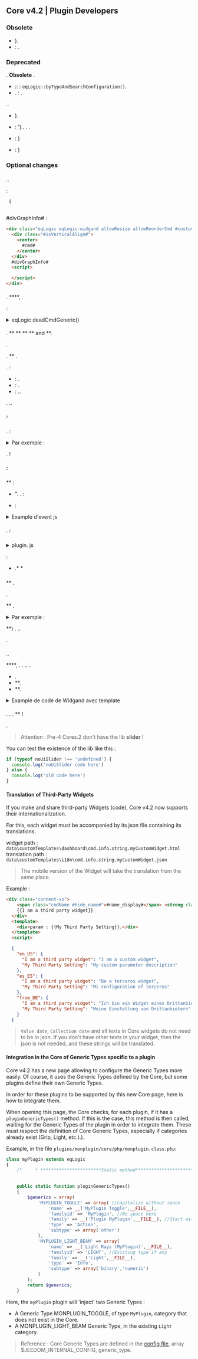 ## Core v4.2 | Plugin Developers


### Obsolete

- ).
-  : .

### Deprecated

. **Obsolete** .

- :: : `eqLogic::byTypeAndSearchConfiguration()`.
- . : .

*..*

- ).
-  : ').. . .

-  : )
-  : )


### Optional changes

#### 

..

:

```php
 {
    
```

#divGraphInfo# :

```html
<div class="eqLogic eqLogic-widgand allowResize allowReorderCmd #custom_layout# #eqLogic_class# #class#" data-eqType="#eqType#" data-eqLogic_id="#id#" data-eqLogic_uid="#uid#" data-version="#version#" data-translate-category="#translate_category#" data-category="#category#" data-tags="#tags#" style="width: #width#;height: #height#;#style#">
  <div class="#isVerticalAlign#">
    <center>
      #cmd#
    </center>
  </div>
  #divGraphInfo#
  <script>

  </script>
</div>

```


#### 

. ****, .

:

<details>

  <summary markdown="span">eqLogic deadCmdGeneric()</summary>

  
  ) {
    $return = array();
    ::) {
      $eqLogic_json = json_encode(utils::o2a($eqLogic));
      #([0-9]*)#
      ) {
        )) {
          if (!cmd::))) {
            $return[] = array(
              '?>',
              '),
              'who' => '#' . $cmd_id . '#'
            );
          }
        }
      }
    }
    return $return;
  }
  

  .

</details>

#### 

. ** ** ** ** and **.

.

.  ** .

.  :

  -  : .
  -  : .
  -  : ..

. ..


#####  :

. :



<details>

  <summary markdown="span">Par exemple :</summary>

  
  {% raw %}
  <legend><i class="fa fa-table"></i> {{Mes Equipemnts}}</legend>
  <div class="input-group" style="margin-bottom:5px;">
    <input class="form-control roundedLeft" placeholder="{{Rechercher}}" id="in_searchEqlogic"/>
    <div class="input-group-btn">
      <a id="bt_resetObjectSearch" class="btn" style="width:30px"><i class="fas fa-times"></i>
      </a><a class="btn roundedRight hidden" id="bt_pluginDisplayAsTable" data-coreSupport="1" data-state="0"><i class="fas fa-grip-lines"></i></a>
    </div>
  </div>
  {% endraw %}
  

</details>

.  !

#####  :

 **  :



- ". . :

  

-  :

<details>

  <summary markdown="span">Example d'event js</summary>

  
  {% raw %}
  $('#bt_pluginDisplayAsTable').off('click').on('click', function () {
    $('#bt_pluginDisplayAsTable[data-coreSupport="1"]').off('click').on('click', function () {
      ).") {
        $(this).data('state', '1').addClass('active')
        )
        $('.eqLogicDisplayCard').addClass('displayAsTable')
        $('.eqLogicDisplayCard .hiddenAsCard').removeClass('hidden')
        $('.eqLogicThumbnailContainer').first().addClass('containerAsTable')
      } else {
        $(this).data('state', '0').removeClass('active')
        )
        $('.eqLogicDisplayCard').removeClass('displayAsTable')
        $('.eqLogicDisplayCard .hiddenAsCard').addClass('hidden')
        $('.eqLogicThumbnailContainer').first().removeClass('containerAsTable')
      }
    })
  })
  {% endraw %}
  

</details>

##### . :

<details>

  <summary markdown="span">plugin. js</summary>

  
  {% raw %}
  :
  ').length) {
    $('#bt_pluginDisplayAsTable').removeClass('hidden') //Not shown on previous core versions
    ' || .) {
      $('#bt_pluginDisplayAsTable').data('state', '1').addClass('active')
      "]').length) {
        $('.eqLogicDisplayCard').addClass('displayAsTable')
        $('.eqLogicDisplayCard .hiddenAsCard').removeClass('hidden')
        $('.eqLogicThumbnailContainer').first().addClass('containerAsTable')
      }
    }
    :
    $('#bt_pluginDisplayAsTable[data-coreSupport="1"]').off('click').on('click', function () {
      ).") {
        $(this).data('state', '1').addClass('active')
        )
        $('.eqLogicDisplayCard').addClass('displayAsTable')
        $('.eqLogicDisplayCard .hiddenAsCard').removeClass('hidden')
        $('.eqLogicThumbnailContainer').first().addClass('containerAsTable')
      } else {
        $(this).data('state', '0').removeClass('active')
        )
        $('.eqLogicDisplayCard').removeClass('displayAsTable')
        $('.eqLogicDisplayCard .hiddenAsCard').addClass('hidden')
        $('.eqLogicThumbnailContainer').first().removeClass('containerAsTable')
      }
    })
  }
  {% endraw %}
  

</details>

 :

- .*  *

##### 

 ** . 

.

 ** .

<details>

  <summary markdown="span">Par exemple :</summary>

  
  {% raw %}
  <div class="eqLogicThumbnailContainer">
    <?php
      ) {
        $div = '';
        $opacity = ($eqLogic->getIsEnable()) ? '' : 'disableCard';
        $div .= '<div class="eqLogicDisplayCard cursor '.$opacity.'" data-eqLogic_id="' . $eqLogic->getId() . '">';
        $div .= '<img src="' . $plugin->getPathImgIcon() . '"/>';
        $div .= '<br>';
        $div .= '<span class="name">' . $eqLogic->getHumanName(true, true) . '</span>';
        $div .= '<span class="hidden hiddenAsCard displayTableRight">'.$eqLogic->getConfiguration('autorefresh').' | '.$eqLogic->getConfiguration('loglasttime').'h</span>';
        $div .= '</div>';
        
      }
    ?>
  </div>
  {% endraw %}
  

</details>

 **) . ..

.


#### 

..

 ****, . . .. .

- .
-  **.
-  **.

<details>

  <summary markdown="span">Example de code de Widgand avec template</summary>

  
  <div class=" cmd-widget" ...>
    <div class="title #hide_name#">
      <div class="cmdName">#name_display#</div>
    </div>
    <div>
      ...
    </div>
    <template>
      <div>color : rgb(20,20,20) ({{couleur d'arrière plan}})</div>
      <div>color_switch : rgb(230,230,230) ({{couleur de la pastille}})</div>
    </template>
    <script>
    </script>
  </div>
  

</details>

#### 

. [](https://refreshless.com/nouislider/). .  **  !

.

> Attention : Pre-4 Cores.2 don't have the lib **slider** !

You can test the existence of the lib like this :

```js
if (typeof noUiSlider !== 'undefined') {
  console.log('noUiSlider code here')
} else {
  console.log('old code here')
}
```

#### Translation of Third-Party Widgets

If you make and share third-party Widgets (code), Core v4.2 now supports their internationalization.

For this, each widget must be accompanied by its json file containing its translations.

widget path : `data\customTemplates\dashboard\cmd.info.string.myCustomWidget.html`
translation path : `data\customTemplates\i18n\cmd.info.string.myCustomWidget.json`

> The mobile version of the Widget will take the translation from the same place.

Example :

```html
<div class="content-xs">
    <span class="cmdName #hide_name#">#name_display#</span> <strong class="state"></strong>
    {{I am a third party widget}}
  </div>
  <template>
    <div>param : {{My Third Party Setting}}.</div>
  </template>
  <script>
```

```json
  {
    "en_US": {
      "I am a third party widget": "I am a custom widget",
      "My Third Party Setting": "My custom parameter description"
    },
    "es_ES": {
      "I am a third party widget": "Be a terceros widget",
      "My Third Party Setting": "Mi configuration of terceros"
    },
    "from_DE": {
      "I am a third party widget": "Ich bin ein Widget eines Drittanbieters",
      "My Third Party Setting": "Meine Einstellung von Drittanbietern"
    }
  }
```

> `Value date`, `Collection date` and all texts in Core widgets do not need to be in json. If you don't have other texts in your widget, then the json is not needed, and these strings will be translated.


#### Integration in the Core of Generic Types specific to a plugin

Core v4.2 has a new page allowing to configure the Generic Types more easily. Of course, it uses the Generic Types defined by the Core, but some plugins define their own Generic Types.

In order for these plugins to be supported by this new Core page, here is how to integrate them.

When opening this page, the Core checks, for each plugin, if it has a `pluginGenericTypes()` method. If this is the case, this method is then called, waiting for the Generic Types of the plugin in order to integrate them. These must respect the definition of Core Generic Types, especially if categories already exist (Grip, Light, etc.).).

Example, in the file `plugins/monplugin/core/php/monplugin.class.php`:

```php
class myPlugin extends eqLogic
{
    /*     * ***********************Static method*************************** */
    

    public static function pluginGenericTypes()
    {
        $generics = array(
            'MYPLUGIN_TOGGLE' => array( //capitalize without space
                'name' => __('MyPlugin Toggle',__FILE__),
                'familyid' => 'MyPlugin', //No space here
                'family' => __('Plugin MyPlugin',__FILE__), //Start with 'Plugin ' ...
                'type' => 'Action',
                'subtype' => array('other')
            ),
            'MYPLUGIN_LIGHT_BEAM' => array(
                'name' => __('Light Rays (MyPlugin)',__FILE__),
                'familyid' => 'LIGHT', //Existing type if any
                'family' => __('Light',__FILE__),
                'type' => 'Info',
                'subtype' => array('binary','numeric')
            )
        );
        return $generics;
    }

```

Here, the `myPlugin` plugin will 'inject' two Generic Types :

- A Generic Type MONPLUGIN_TOGGLE, of type `MyPlugin`, category that does not exist in the Core.
- A MONPLUGIN_LIGHT_BEAM Generic Type, in the existing `Light` category.

> Reference : Core Generic Types are defined in the [config file](https://github.com/jeedom/core/blob/alpha/core/config/jeedom.config.php), array $JEEDOM_INTERNAL_CONFIG, generic_type.